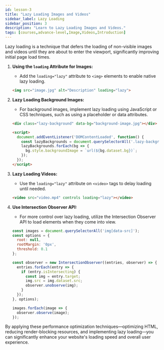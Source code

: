 ```yaml
---
id: lesson-3
title: "Lazy Loading Images and Videos"
sidebar_label: Lazy Loading
sidebar_position: 3
description: "Learn to Lazy Loading Images and Videos."
tags: [courses,advance-level,Image,Videos,Introduction]
---  
```

   
 

Lazy loading is a technique that defers the loading of non-visible images and videos until they are about to enter the viewport, significantly improving initial page load times.

1. **Using the `loading` Attribute for Images:**
   - Add the `loading="lazy"` attribute to `<img>` elements to enable native lazy loading.
   ```html
   <img src="image.jpg" alt="Description" loading="lazy">
   ```

2. **Lazy Loading Background Images:**
   - For background images, implement lazy loading using JavaScript or CSS techniques, such as using a placeholder or data attributes.
   ```html
   <div class="lazy-background" data-bg="background-image.jpg"></div>

   <script>
     document.addEventListener('DOMContentLoaded', function() {
       const lazyBackgrounds = document.querySelectorAll('.lazy-background');
       lazyBackgrounds.forEach(bg => {
         bg.style.backgroundImage = `url(${bg.dataset.bg})`;
       });
     });
   </script>
   ```

3. **Lazy Loading Videos:**
   - Use the `loading="lazy"` attribute on `<video>` tags to delay loading until needed.
   ```html
   <video src="video.mp4" controls loading="lazy"></video>
   ```

4. **Use Intersection Observer API:**
   - For more control over lazy loading, utilize the Intersection Observer API to load elements when they come into view.
   ```javascript
   const images = document.querySelectorAll('img[data-src]');
   const options = {
     root: null,
     rootMargin: '0px',
     threshold: 0.1
   };

   const observer = new IntersectionObserver((entries, observer) => {
     entries.forEach(entry => {
       if (entry.isIntersecting) {
         const img = entry.target;
         img.src = img.dataset.src;
         observer.unobserve(img);
       }
     });
   }, options);

   images.forEach(image => {
     observer.observe(image);
   });
   ```

By applying these performance optimization techniques—optimizing HTML, reducing render-blocking resources, and implementing lazy loading—you can significantly enhance your website's loading speed and overall user experience.